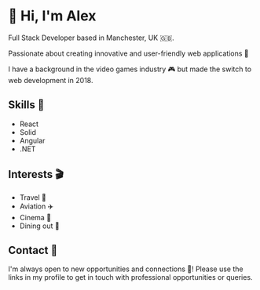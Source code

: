 # 👋 Hi, I'm Alex

Full Stack Developer based in Manchester, UK 🇬🇧.

Passionate about creating innovative and user-friendly web applications 🚀

I have a background in the video games industry 🎮 but made the switch to web development in 2018.

## Skills 🎯

- React
- Solid
- Angular
- .NET

## Interests 🎬

- Travel 🚊
- Aviation ✈️ 
- Cinema 🍿
- Dining out 🍴

## Contact 💬

I'm always open to new opportunities and connections 🤝! Please use the links in my profile to get in touch with professional opportunities or queries.
